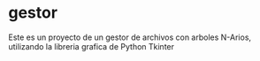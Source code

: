 # gestor
Este es un proyecto de un gestor de archivos con arboles N-Arios, utilizando la libreria grafica de Python Tkinter
